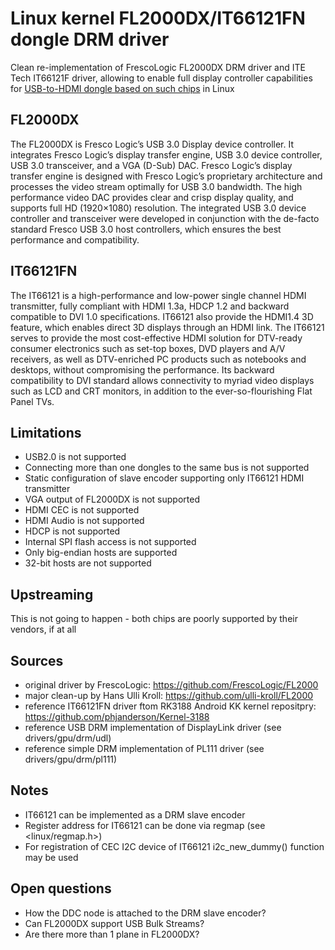 # Linux kernel FL2000DX/IT66121FN dongle DRM driver

Clean re-implementation of FrescoLogic FL2000DX DRM driver and ITE Tech IT66121F driver, allowing to enable full display controller capabilities for [USB-to-HDMI dongle based on such chips](https://www.aliexpress.com/item/HD-1080P-USB-3-0-To-HDMI-External-Video-Graphic-Card-Multi-Display-Cable-Adapter-Converter/32808836824.html?spm=a2g0s.9042311.0.0.4a9f4c4dow19O6) in Linux

## FL2000DX
The FL2000DX is Fresco Logic’s USB 3.0 Display device controller. It integrates Fresco Logic’s display transfer engine, USB 3.0 device controller, USB 3.0 transceiver, and a VGA (D-Sub) DAC. Fresco Logic’s display transfer engine is designed with Fresco Logic’s proprietary architecture and processes the video stream optimally for USB 3.0 bandwidth. The high performance video DAC provides clear and crisp display quality, and supports full HD (1920×1080) resolution. The integrated USB 3.0 device controller and transceiver were developed in conjunction with the de-facto standard Fresco USB 3.0 host controllers, which ensures the best performance and compatibility.

## IT66121FN
The IT66121 is a high-performance and low-power single channel HDMI transmitter, fully compliant with HDMI 1.3a, HDCP 1.2 and backward compatible to DVI 1.0 specifications. IT66121 also provide the HDMI1.4 3D feature, which enables direct 3D displays through an HDMI link. The IT66121 serves to provide the most cost-effective HDMI solution for DTV-ready consumer electronics such as set-top boxes, DVD players and A/V receivers, as well as DTV-enriched PC products such as notebooks and desktops, without compromising the performance. Its backward compatibility to DVI standard allows connectivity to myriad video displays such as LCD and CRT monitors, in addition to the ever-so-flourishing Flat Panel TVs.

## Limitations
 * USB2.0 is not supported
 * Connecting more than one dongles to the same bus is not supported
 * Static configuration of slave encoder supporting only IT66121 HDMI transmitter
 * VGA output of FL2000DX is not supported
 * HDMI CEC is not supported
 * HDMI Audio is not supported
 * HDCP is not supported
 * Internal SPI flash access is not supported
 * Only big-endian hosts are supported
 * 32-bit hosts are not supported

## Upstreaming
This is not going to happen - both chips are poorly supported by their vendors, if at all

## Sources
 * original driver by FrescoLogic: https://github.com/FrescoLogic/FL2000
 * major clean-up by Hans Ulli Kroll: https://github.com/ulli-kroll/FL2000
 * reference IT66121FN driver ftom RK3188 Android KK kernel repositpry: https://github.com/phjanderson/Kernel-3188
 * reference USB DRM implementation of DisplayLink driver (see drivers/gpu/drm/udl)
 * reference simple DRM implementation of PL111 driver (see drivers/gpu/drm/pl111)

## Notes
 * IT66121 can be implemented as a DRM slave encoder
 * Register address for IT66121 can be done via regmap (see <linux/regmap.h>)
 * For registration of CEC I2C device of IT66121 i2c\_new\_dummy() function may be used

## Open questions
 * How the DDC node is attached to the DRM slave encoder?
 * Can FL2000DX support USB Bulk Streams?
 * Are there more than 1 plane in FL2000DX? 